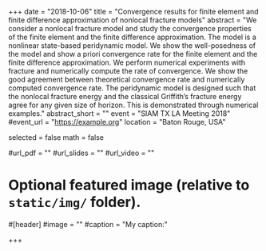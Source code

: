 +++
date = "2018-10-06"
title = "Convergence results for finite element and finite difference approximation of nonlocal fracture models"
abstract = "We consider a nonlocal fracture model and study the convergence properties of the finite element and the finite difference approximation. The model is a nonlinear state-based peridynamic model. We show the well-posedness of the model and show a priori convergence rate for the finite element and the finite difference approximation. We perform numerical experiments with fracture and numerically compute the rate of convergence. We show the good agreement between theoretical convergence rate and numerically computed convergence rate. The peridynamic model is designed such that the nonlocal fracture energy and the classical Griffith’s fracture energy agree for any given size of horizon. This is demonstrated through numerical examples."
abstract_short = ""
event = "SIAM TX LA Meeting 2018"
#event_url = "https://example.org"
location = "Baton Rouge, USA"

selected = false
math = false

#url_pdf = ""
#url_slides = ""
#url_video = ""

# Optional featured image (relative to `static/img/` folder).
#[header]
#image = ""
#caption = "My caption:"

+++
